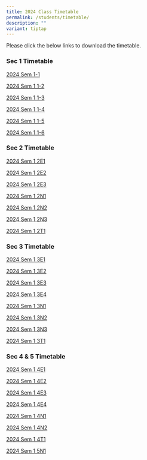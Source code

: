 ```yaml
---
title: 2024 Class Timetable
permalink: /students/timetable/
description: ""
variant: tiptap
---
```

<p>Please click the below links to download the timetable.</p><h3>Sec 1 Timetable</h3><p><a href="/files/School timetable/Term One/2024_Sem1_Class_Timetable_1_1.pdf" rel="noopener noreferrer nofollow" target="_blank">2024 Sem 1-1</a></p><p><a href="/files/School timetable/Term One/2024_Sem1_Class_Timetable_1_2.pdf" rel="noopener noreferrer nofollow" target="_blank">2024 Sem 1 1-2</a></p><p><a href="/files/School timetable/Term One/2024_Sem1_Class_Timetable_1_3.pdf" rel="noopener noreferrer nofollow" target="_blank">2024 Sem 1 1-3</a></p><p><a href="/files/School timetable/Term One/2024_Sem1_Class_Timetable_1_4.pdf" rel="noopener noreferrer nofollow" target="_blank">2024 Sem 1 1-4</a></p><p><a href="/files/School timetable/Term One/2024_Sem1_Class_Timetable_1_5.pdf" rel="noopener noreferrer nofollow" target="_blank">2024 Sem 1 1-5</a></p><p><a href="/files/School timetable/Term One/2024_Sem1_Class_Timetable_1_6.pdf" rel="noopener noreferrer nofollow" target="_blank">2024 Sem 1 1-6</a></p><h3>Sec 2 Timetable</h3><p><a href="/files/School timetable/Term One/2024_Sem1_Class_Timetable_2E1.pdf" rel="noopener noreferrer nofollow" target="_blank">2024 Sem 1 2E1</a></p><p><a href="/files/School timetable/Term One/2024_Sem1_Class_Timetable_2E2.pdf" rel="noopener noreferrer nofollow" target="_blank">2024 Sem 1 2E2</a></p><p><a href="/files/School timetable/Term One/2024_Sem1_Class_Timetable_2E3.pdf" rel="noopener noreferrer nofollow" target="_blank">2024 Sem 1 2E3</a></p><p><a href="/files/School timetable/Term One/2024_Sem1_Class_Timetable_2N1.pdf" rel="noopener noreferrer nofollow" target="_blank">2024 Sem 1 2N1</a></p><p><a href="/files/School timetable/Term One/2024_Sem1_Class_Timetable_2N2.pdf" rel="noopener noreferrer nofollow" target="_blank">2024 Sem 1 2N2</a></p><p><a href="/files/School timetable/Term One/2024_Sem1_Class_Timetable_2N3.pdf" rel="noopener noreferrer nofollow" target="_blank">2024 Sem 1 2N3</a></p><p><a href="/files/School timetable/Term One/2024_Sem1_Class_Timetable_2T1.pdf" rel="noopener noreferrer nofollow" target="_blank">2024 Sem 1 2T1</a></p><h3>Sec 3 Timetable</h3><p><a href="/files/School timetable/Term One/2024_Sem1_Class_Timetable_3E1.pdf" rel="noopener noreferrer nofollow" target="_blank">2024 Sem 1 3E1</a></p><p><a href="/files/School timetable/Term One/2024_Sem1_Class_Timetable_3E2.pdf" rel="noopener noreferrer nofollow" target="_blank">2024 Sem 1 3E2</a></p><p><a href="/files/School timetable/Term One/2024_Sem1_Class_Timetable_3E3__29Dec.pdf" rel="noopener noreferrer nofollow" target="_blank">2024 Sem 1 3E3</a></p><p><a href="/files/School timetable/Term One/2024_Sem1_Class_Timetable_3E4.pdf" rel="noopener noreferrer nofollow" target="_blank">2024 Sem 1 3E4</a></p><p><a href="/files/School timetable/Term One/2024_Sem1_Class_Timetable_3N1.pdf" rel="noopener noreferrer nofollow" target="_blank">2024 Sem 1 3N1</a></p><p><a href="/files/School timetable/Term One/2024_Sem1_Class_Timetable_3N2.pdf" rel="noopener noreferrer nofollow" target="_blank">2024 Sem 1 3N2</a></p><p><a href="/files/School timetable/Term One/2024_Sem1_Class_Timetable_3N3.pdf" rel="noopener noreferrer nofollow" target="_blank">2024 Sem 1 3N3</a></p><p><a href="/files/School timetable/Term One/2024_Sem1_Class_Timetable_3T1.pdf" rel="noopener noreferrer nofollow" target="_blank">2024 Sem 1 3T1</a></p><h3>Sec 4 &amp; 5 Timetable</h3><p><a href="/files/School timetable/Term One/2024_Sem1_Class_Timetable_4E1.pdf" rel="noopener noreferrer nofollow" target="_blank">2024 Sem 1 4E1</a></p><p><a href="/files/School timetable/Term One/2024_Sem1_Class_Timetable_4E2.pdf" rel="noopener noreferrer nofollow" target="_blank">2024 Sem 1 4E2</a></p><p><a href="/files/School timetable/Term One/2024_Sem1_Class_Timetable_4E3.pdf" rel="noopener noreferrer nofollow" target="_blank">2024 Sem 1 4E3</a></p><p><a href="/files/School timetable/Term One/2024_Sem1_Class_Timetable_4E4.pdf" rel="noopener noreferrer nofollow" target="_blank">2024 Sem 1 4E4</a></p><p><a href="/files/School timetable/Term One/2024_Sem1_Class_Timetable_4N1.pdf" rel="noopener noreferrer nofollow" target="_blank">2024 Sem 1 4N1</a></p><p><a href="/files/School timetable/Term One/2024_Sem1_Class_Timetable_4N2.pdf" rel="noopener noreferrer nofollow" target="_blank">2024 Sem 1 4N2</a></p><p><a href="/files/School timetable/Term One/2024_Sem1_Class_Timetable_4T1.pdf" rel="noopener noreferrer nofollow" target="_blank">2024 Sem 1 4T1</a></p><p><a href="/files/School timetable/Term One/2024_Sem1_Class_Timetable_5N1.pdf" rel="noopener noreferrer nofollow" target="_blank">2024 Sem 1 5N1</a></p><p></p><p></p>